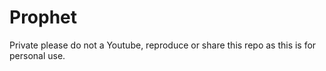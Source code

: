 # Prophet
Private please do not a Youtube, reproduce or share this repo as this is for personal use.

